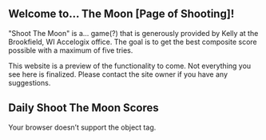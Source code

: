 ## Welcome to... The Moon [Page of Shooting]!

"Shoot The Moon" is a... game(?) that is generously provided by Kelly at the Brookfield, WI Accelogix office. The goal is to get the best composite score possible with a maximum of five tries.

This website is a preview of the functionality to come. Not everything you see here is finalized. Please contact the site owner if you have any suggestions.

## Daily Shoot The Moon Scores

<object height="335" width="650" data="Plot-12_10_2018.html"> 
    Your browser doesn’t support the object tag. 
</object>